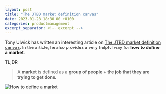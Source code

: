 ```yaml
---
layout: post
title: "The JTBD market definition canvas"
date: 2023-01-28 18:30:00 +0100
categories: productmanagement 
excerpt_separator: <!-- excerpt -->
---
```


Tony Ulwick has written an interesting article on <a href="https://jobs-to-be-done.com/the-jtbd-market-definition-canvas-6c60a6f2baf2" target="_blank">The JTBD market definition canvas</a>.
In the article, he also provides a very helpful way for **how to define a market**.

TL;DR

> A **market** is defined as a **group of people + the job that they are trying to get done.**

<!-- excerpt -->

<img src="{{ '/assets/posts/the-jtbd-market-definition-canvas-definition-market.jpg' | relative_url }}" alt="How to define a market">